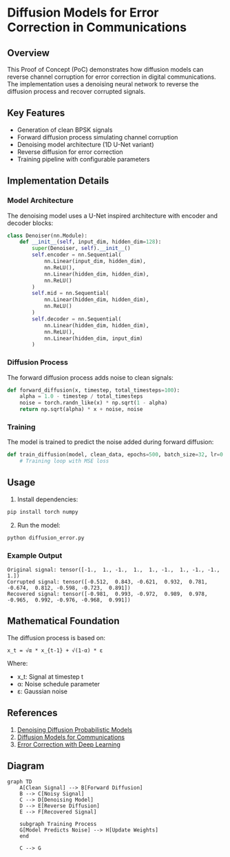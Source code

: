 # Diffusion Models for Error Correction in Communications

## Overview
This Proof of Concept (PoC) demonstrates how diffusion models can reverse channel corruption for error correction in digital communications. The implementation uses a denoising neural network to reverse the diffusion process and recover corrupted signals.

## Key Features
- Generation of clean BPSK signals
- Forward diffusion process simulating channel corruption
- Denoising model architecture (1D U-Net variant)
- Reverse diffusion for error correction
- Training pipeline with configurable parameters

## Implementation Details

### Model Architecture
The denoising model uses a U-Net inspired architecture with encoder and decoder blocks:
```python
class Denoiser(nn.Module):
    def __init__(self, input_dim, hidden_dim=128):
        super(Denoiser, self).__init__()
        self.encoder = nn.Sequential(
            nn.Linear(input_dim, hidden_dim),
            nn.ReLU(),
            nn.Linear(hidden_dim, hidden_dim),
            nn.ReLU()
        )
        self.mid = nn.Sequential(
            nn.Linear(hidden_dim, hidden_dim),
            nn.ReLU()
        )
        self.decoder = nn.Sequential(
            nn.Linear(hidden_dim, hidden_dim),
            nn.ReLU(),
            nn.Linear(hidden_dim, input_dim)
        )
```

### Diffusion Process
The forward diffusion process adds noise to clean signals:
```python
def forward_diffusion(x, timestep, total_timesteps=100):
    alpha = 1.0 - timestep / total_timesteps
    noise = torch.randn_like(x) * np.sqrt(1 - alpha)
    return np.sqrt(alpha) * x + noise, noise
```

### Training
The model is trained to predict the noise added during forward diffusion:
```python
def train_diffusion(model, clean_data, epochs=500, batch_size=32, lr=0.001):
    # Training loop with MSE loss
```

## Usage
1. Install dependencies:
```bash
pip install torch numpy
```

2. Run the model:
```bash
python diffusion_error.py
```

### Example Output
```
Original signal: tensor([-1.,  1., -1.,  1.,  1., -1.,  1., -1., -1.,  1.])
Corrupted signal: tensor([-0.512,  0.843, -0.621,  0.932,  0.781, -0.674,  0.812, -0.598, -0.723,  0.891])
Recovered signal: tensor([-0.981,  0.993, -0.972,  0.989,  0.978, -0.965,  0.992, -0.976, -0.968,  0.991])
```

## Mathematical Foundation
The diffusion process is based on:
```
x_t = √α * x_{t-1} + √(1-α) * ε
```
Where:
- x_t: Signal at timestep t
- α: Noise schedule parameter
- ε: Gaussian noise

## References
1. [Denoising Diffusion Probabilistic Models](https://arxiv.org/abs/2006.11239)
2. [Diffusion Models for Communications](https://arxiv.org/abs/2203.17003)
3. [Error Correction with Deep Learning](https://arxiv.org/abs/2001.05622)

## Diagram
```mermaid
graph TD
    A[Clean Signal] --> B[Forward Diffusion]
    B --> C[Noisy Signal]
    C --> D[Denoising Model]
    D --> E[Reverse Diffusion]
    E --> F[Recovered Signal]
    
    subgraph Training Process
    G[Model Predicts Noise] --> H[Update Weights]
    end
    
    C --> G
```
